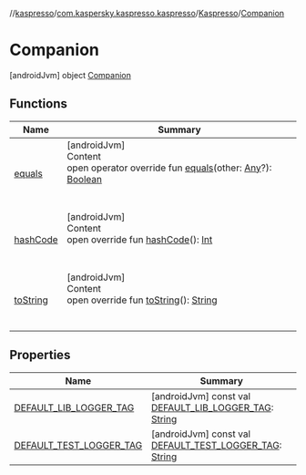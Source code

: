 //[kaspresso](../../../index.md)/[com.kaspersky.kaspresso.kaspresso](../../index.md)/[Kaspresso](../index.md)/[Companion](index.md)



# Companion  
 [androidJvm] object [Companion](index.md)   


## Functions  
  
|  Name|  Summary| 
|---|---|
| [equals](https://kotlinlang.org/api/latest/jvm/stdlib/kotlin/-any/equals.html)| [androidJvm]  <br>Content  <br>open operator override fun [equals](https://kotlinlang.org/api/latest/jvm/stdlib/kotlin/-any/equals.html)(other: [Any](https://kotlinlang.org/api/latest/jvm/stdlib/kotlin/-any/index.html)?): [Boolean](https://kotlinlang.org/api/latest/jvm/stdlib/kotlin/-boolean/index.html)  <br><br><br>
| [hashCode](https://kotlinlang.org/api/latest/jvm/stdlib/kotlin/-any/hash-code.html)| [androidJvm]  <br>Content  <br>open override fun [hashCode](https://kotlinlang.org/api/latest/jvm/stdlib/kotlin/-any/hash-code.html)(): [Int](https://kotlinlang.org/api/latest/jvm/stdlib/kotlin/-int/index.html)  <br><br><br>
| [toString](https://kotlinlang.org/api/latest/jvm/stdlib/kotlin/-any/to-string.html)| [androidJvm]  <br>Content  <br>open override fun [toString](https://kotlinlang.org/api/latest/jvm/stdlib/kotlin/-any/to-string.html)(): [String](https://kotlinlang.org/api/latest/jvm/stdlib/kotlin/-string/index.html)  <br><br><br>


## Properties  
  
|  Name|  Summary| 
|---|---|
| [DEFAULT_LIB_LOGGER_TAG](index.md#com.kaspersky.kaspresso.kaspresso/Kaspresso.Companion/DEFAULT_LIB_LOGGER_TAG/#/PointingToDeclaration/)|  [androidJvm] const val [DEFAULT_LIB_LOGGER_TAG](index.md#com.kaspersky.kaspresso.kaspresso/Kaspresso.Companion/DEFAULT_LIB_LOGGER_TAG/#/PointingToDeclaration/): [String](https://kotlinlang.org/api/latest/jvm/stdlib/kotlin/-string/index.html)   <br>
| [DEFAULT_TEST_LOGGER_TAG](index.md#com.kaspersky.kaspresso.kaspresso/Kaspresso.Companion/DEFAULT_TEST_LOGGER_TAG/#/PointingToDeclaration/)|  [androidJvm] const val [DEFAULT_TEST_LOGGER_TAG](index.md#com.kaspersky.kaspresso.kaspresso/Kaspresso.Companion/DEFAULT_TEST_LOGGER_TAG/#/PointingToDeclaration/): [String](https://kotlinlang.org/api/latest/jvm/stdlib/kotlin/-string/index.html)   <br>

